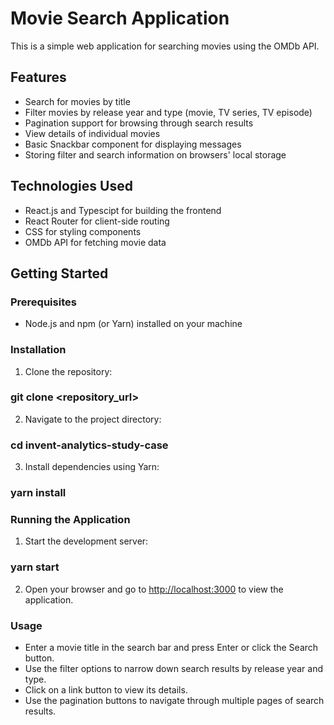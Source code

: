 # Movie Search Application

This is a simple web application for searching movies using the OMDb API.

## Features

- Search for movies by title
- Filter movies by release year and type (movie, TV series, TV episode)
- Pagination support for browsing through search results
- View details of individual movies
- Basic Snackbar component for displaying messages
- Storing filter and search information on browsers' local storage

## Technologies Used

- React.js and Typescipt for building the frontend
- React Router for client-side routing
- CSS for styling components
- OMDb API for fetching movie data

## Getting Started

### Prerequisites

- Node.js and npm (or Yarn) installed on your machine

### Installation

1. Clone the repository:

### git clone <repository_url>


2. Navigate to the project directory:

### cd invent-analytics-study-case


3. Install dependencies using Yarn:

### yarn install


### Running the Application

1. Start the development server:

### yarn start


2. Open your browser and go to [http://localhost:3000](http://localhost:3000) to view the application.

### Usage

- Enter a movie title in the search bar and press Enter or click the Search button.
- Use the filter options to narrow down search results by release year and type.
- Click on a link button to view its details.
- Use the pagination buttons to navigate through multiple pages of search results.

